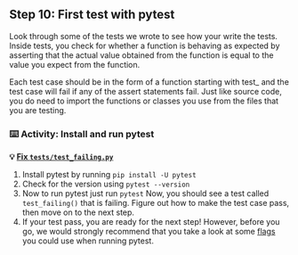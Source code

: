 ## Step 10: First test with pytest
Look through some of the tests we wrote to see how your write the tests. Inside tests, you check for whether a function is behaving as expected by asserting that the actual value obtained from the function is equal to the value you expect from the function.

Each test case should be in the form of a function starting with test_ and the test case will fail if any of the assert statements fail. Just like source code, you do need to import the functions or classes you use from the files that you are testing.
### :keyboard: Activity: Install and run pytest
**:bulb: [Fix `tests/test_failing.py`]({{quicklink1}})**
1. Install pytest by running ```pip install -U pytest```
2. Check for the version using ```pytest --version```
3. Now to run pytest just run ```pytest```
Now, you should see a test called ```test_failing()``` that is failing. Figure out how to make the test case pass, then move on to the next step.
4. If your test pass, you are ready for the next step! However, before you go, we would strongly recommend that you take a look at some [flags](https://docs.pytest.org/en/stable/usage.html) you could use when running pytest.


